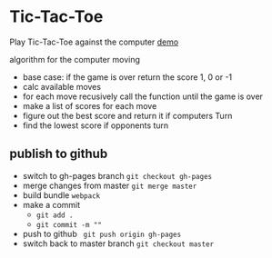 # Tic-Tac-Toe
Play Tic-Tac-Toe against the computer
[demo](https://jaredstevenson.github.io/Tic-Tac-Toe/)




algorithm for the computer moving

- base case: if the game is over return the score 1, 0 or -1
- calc available moves
- for each move recusively call the function until the game is over
- make a list of scores for each move
- figure out the best score and return it if computers Turn
- find the lowest score if opponents turn


## publish to github
- switch to gh-pages branch `git checkout gh-pages`
- merge changes from master `git merge master`
- build bundle `webpack`
- make a commit
  - `git add .`
  - `git commit -m ""`
- push to github ` git push origin gh-pages`
- switch back to master branch `git checkout master`
